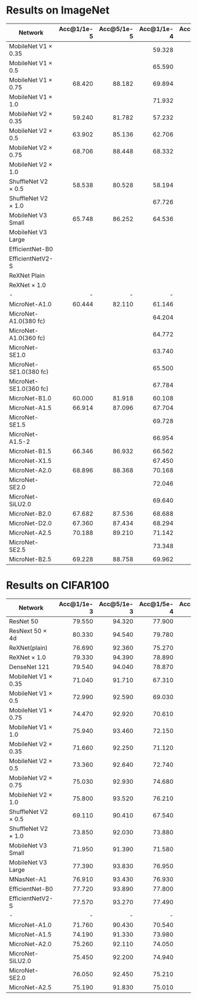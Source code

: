 
# Results on ImageNet

| Network                   | Acc@1/1e-5    | Acc@5/1e-5    | Acc@1/1e-4    | Acc@5/1e-4    | Params(M) | FLOPs |
| --                        | --:           | --:           | --:           | --:           | --:       | --:   |
| MobileNet V1 $\times$ 0.35|               |               | 59.328        | 82.068        | 0.766     |  79.0 |
| MobileNet V1 $\times$ 0.5 |               |               | 65.590        | 86.336        | 1.332     | 155.0 |
| MobileNet V1 $\times$ 0.75| 68.420        | 88.182        | 69.894        | 89.520        | 2.586     | 333.0 |
| MobileNet V1 $\times$ 1.0 |               |               | 71.932        | 90.604        | 4.232     | 579.0 |
| MobileNet V2 $\times$ 0.35| 59.240        | 81.782        | 57.232        | 80.422        | 1.677     | 65.1  |
| MobileNet V2 $\times$ 0.5 | 63.902        | 85.136        | 62.706        | 84.680        | 1.969     | 104.0 |
| MobileNet V2 $\times$ 0.75| 68.706        | 88.448        | 68.332        | 88.490        | 2.636     | 221.0 |
| MobileNet V2 $\times$ 1.0 |               |               |               |               | 3.505     | 314.0 |
| ShuffleNet V2 $\times$ 0.5| 58.538        | 80.528        | 58.194        | 80.668        | 1.367     |  42.6 |
| ShuffleNet V2 $\times$ 1.0|               |               | 67.726        | 87.972        | 2.279     | 149.0 |
| MobileNet V3 Small        | 65.748        | 86.252        | 64.536        | 85.906        | 2.543     |  59.6 |
| MobileNet V3 Large        |               |               |               |               | 5.519     | 236.0 |
| EfficientNet-B0           |               |               |               |               | 5.324     | 402.0 |
| EfficientNetV2-S          |               |               |               |               |21.624     |3022.0 |
| ReXNet Plain              |               |               |               |               | 4.979     | 452.0 |
| ReXNet $\times$ 1.0       |               |               |               |               | 4.797     | 415.0 |
| -                         | -             | -             | -             | -             | -         | -     |
| MicroNet-A1.0             | 60.444        | 82.110        | 61.146        | 82.876        | 0.995     |  89.8 |
| MicroNet-A1.0(380 fc)     |               |               | 64.204        | 85.344        | 0.997     | 107.0 |
| MicroNet-A1.0(360 fc)     |               |               | 64.772        | 86.042        |           | 140.0 |
| MicroNet-SE1.0            |               |               | 63.740        | 85.120        | 1.076     |  90.5 |
| MicroNet-SE1.0(380 fc)    |               |               | 65.500        | 86.292        |           |       |
| MicroNet-SE1.0(360 fc)    |               |               | 67.784        | 87.812        |           |       |
| MicroNet-B1.0             | 60.000        | 81.918        | 60.108        | 82.306        | 0.990     |  89.8 |
| MicroNet-A1.5             | 66.914        | 87.096        | 67.704        | 88.116        | 1.502     | 191.0 |
| MicroNet-SE1.5            |               |               | 69.728        | 89.214        | 1.702     | 192.0 |
| MicroNet-A1.5-2           |               |               | 66.954        | 87.338        |           | 156.0 |
| MicroNet-B1.5             | 66.346        | 86.932        | 66.562        | 86.992        | 1.490     | 213.0 |
| MicroNet-X1.5             |               |               | 67.450        | 87.746        | 1.508     | 195.0 |
| MicroNet-A2.0             | 68.896        | 88.368        | 70.168        | 89.382        | 2.056     | 338.0 |
| MicroNet-SE2.0            |               |               | 72.046        | 90.690        | 2.383     | 340.0 |
| MicroNet-SiLU2.0          |               |               | 69.640        | 89.176        |           |       |
| MicroNet-B2.0             | 67.682        | 87.536        | 68.688        | 88.302        | 2.028     | 338.0 |
| MicroNet-D2.0             | 67.360        | 87.434        | 68.294        | 88.220        | 2.028     | 185.0 |
| MicroNet-A2.5             | 70.188        | 89.210        | 71.142        | 90.054        | 2.492     | 424.0 |
| MicroNet-SE2.5            |               |               | 73.348        | 91.380        | 2.935     | 426.0 |
| MicroNet-B2.5             | 69.228        | 88.758        | 69.962        | 89.220        | 2.455     | 424.0 |

# Results on CIFAR100

| Network                   | Acc@1/1e-3    | Acc@5/1e-3    | Acc@1/5e-4    | Acc@5/5e-4    | Params(M) | FLOPs | Infer(ms) |
| --                        | --:           | --:           | --:           | --:           | --:       | --:   | --:       |
| ResNet 50                 | 79.550        | 94.320        | 77.900        | 93.440        |23.713     |1313.5 |
| ResNext 50 $\times$ 4d    | 80.330        | 94.540        | 79.780        | 94.270        |23.185     |1361.0 |
| ReXNet(plain)             | 76.690        | 92.360        | 75.270        | 91.840        | 3.826     | 145.0 |
| ReXNet $\times$ 1.0       | 79.330        | 94.390        | 78.890        | 94.240        | 3.644     | 125.0 |
| DenseNet 121              | 79.540        | 94.040        | 78.870        | 93.650        | 7.056     | 906.0 |
| MobileNet V1 $\times$ 0.35| 71.040        | 91.710        | 67.310        | 89.820        | 0.442     |   6.2 |
| MobileNet V1 $\times$ 0.5 | 72.990        | 92.590        | 69.030        | 90.170        | 0.868     |  12.0 |
| MobileNet V1 $\times$ 0.75| 74.470        | 92.920        | 70.610        | 91.260        | 1.890     |  25.9 |
| MobileNet V1 $\times$ 1.0 | 75.940        | 93.460        | 72.150        | 91.730        | 3.304     |  45.0 |
| MobileNet V2 $\times$ 0.35| 71.660        | 92.250        | 71.120        | 92.020        | 0.524     |  17.1 |
| MobileNet V2 $\times$ 0.5 | 73.360        | 92.640        | 72.740        | 92.030        | 0.816     |  29.9 |
| MobileNet V2 $\times$ 0.75| 75.030        | 92.930        | 74.680        | 92.530        | 1.484     |  62.3 |
| MobileNet V2 $\times$ 1.0 | 75.800        | 93.520        | 76.210        | 93.170        | 2.352     |  91.4 |
| ShuffleNet V2 $\times$ 0.5| 69.110        | 90.410        | 67.540        | 89.640        | 0.444     |  11.5 |
| ShuffleNet V2 $\times$ 1.0| 73.850        | 92.030        | 73.880        | 91.380        | 1.356     |  46.2 |
| MobileNet V3 Small        | 71.950        | 91.390        | 71.580        | 91.000        | 1.620     |  72.4 |
| MobileNet V3 Large        | 77.390        | 93.830        | 76.950        | 93.680        | 4.366     |  72.4 |
| MNasNet-A1                | 76.910        | 93.430        | 76.930        | 93.420        | 2.752     |  95.0 |
| EfficientNet-B0           | 77.720        | 93.890        | 77.800        | 93.720        | 4.171     | 120.0 |
| EfficientNetV2-S          | 77.570        | 93.270        | 77.490        |               |20.471     | 951.0 |
| -                         | -             | -             | -             | -             | -         | -     |
| MicroNet-A1.0             | 71.760        | 90.430        | 70.540        | 88.730        | 0.552     |  24.2 |
| MicroNet-A1.5             | 74.190        | 91.330        | 73.980        | 91.030        | 1.051     |  62.9 |
| MicroNet-A2.0             | 75.260        | 92.110        | 74.050        | 91.620        | 1.594     |  99.9 |
| MicroNet-SiLU2.0          | 75.450        | 92.200        | 74.940        | 91.560        | 1.594     |  99.9 |
| MicroNet-SE2.0            | 76.050        | 92.450        | 75.210        | 91.870        | 1.930     | 101.0 |
| MicroNet-A2.5             | 75.190        | 91.830        | 75.010        | 91.190        | 2.030     | 128.0 |
